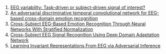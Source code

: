 1. [EEG variability: Task-driven or subject-driven signal of interest?](https://www.sciencedirect.com/science/article/pii/S105381192200163X)
2. [An adversarial discriminative temporal convolutional network for
EEG-based cross-domain emotion recognition](https://reader.elsevier.com/reader/sd/pii/S0010482521008428?token=ABCE13820E79F00A8C3512D24D42F9469736FD0B2D37977FE74A176FA370461F0163D73D98017EC58FCBBE05063FE30C&originRegion=eu-west-1&originCreation=20221022091004)
3. [Cross-Subject EEG-Based Emotion Recognition Through Neural Networks With Stratified Normalization](https://www.frontiersin.org/articles/10.3389/fnins.2021.626277/full)
4. [Cross-Subject EEG Signal Recognition Using Deep Domain Adaptation Network](https://ieeexplore.ieee.org/document/8822933/)
5. [Learning Invariant Representations From EEG via Adversarial Inference](https://ieeexplore.ieee.org/document/8981912/)
